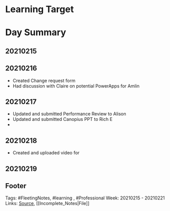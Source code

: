# Learning Target


# Day Summary
## 20210215


## 20210216
- Created Change request form
- Had discussion with Claire on potential PowerApps for Amlin

## 20210217
- Updated and submitted Performance Review to Alison
- Updated and submitted Canopius PPT to Rich E
- 

## 20210218
- Created and uploaded video for 

## 20210219


## Footer

Tags: #FleetingNotes, #learning , #Professional
Week: 20210215 - 20210221
Links: 
[Source](template.md), [[Incomplete_Notes|File]]

<!--
Comment - 
-->
<!--stackedit_data:
eyJoaXN0b3J5IjpbMjAxOTI2MDE1MCwxOTgxMjY5NzY4LC0xNz
ExMzkyMjY4LDE3OTIzNzg4MDVdfQ==
-->